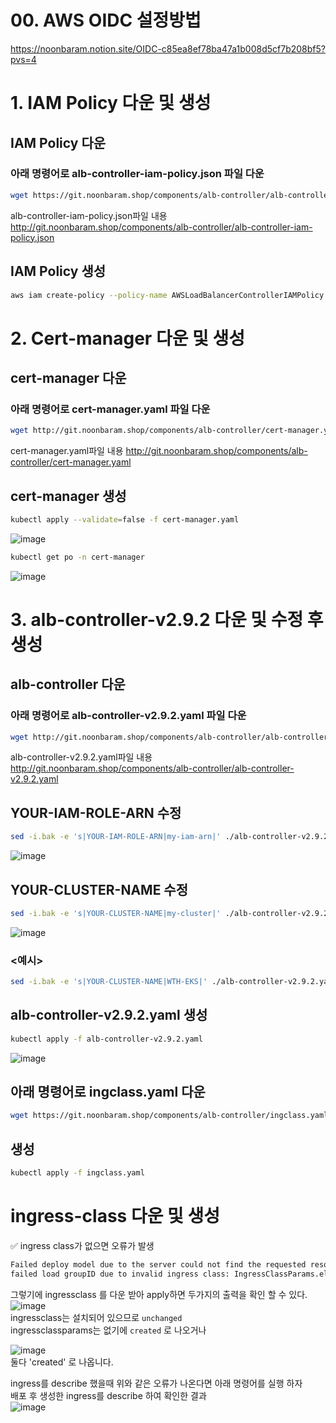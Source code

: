 # 00. AWS OIDC 설정방법
https://noonbaram.notion.site/OIDC-c85ea8ef78ba47a1b008d5cf7b208bf5?pvs=4  

# 1. IAM Policy 다운 및 생성
## IAM Policy 다운
### 아래 명령어로 alb-controller-iam-policy.json 파일 다운
```bash
wget https://git.noonbaram.shop/components/alb-controller/alb-controller-iam-policy.json
```
alb-controller-iam-policy.json파일 내용 http://git.noonbaram.shop/components/alb-controller/alb-controller-iam-policy.json  

## IAM Policy 생성
```bash
aws iam create-policy --policy-name AWSLoadBalancerControllerIAMPolicy --policy-document file://alb-controller-iam-policy.json
```

# 2. Cert-manager 다운 및 생성
## cert-manager 다운
### 아래 명령어로 cert-manager.yaml 파일 다운
```bash
wget http://git.noonbaram.shop/components/alb-controller/cert-manager.yaml
```  
cert-manager.yaml파일 내용 http://git.noonbaram.shop/components/alb-controller/cert-manager.yaml  
## cert-manager 생성
```bash
kubectl apply --validate=false -f cert-manager.yaml
```
![image](https://github.com/user-attachments/assets/3c756950-143a-4ee8-b205-9e12ebe13a5c)  
```bash
kubectl get po -n cert-manager
```  
![image](https://github.com/NoonBaRam/noonbaram.github.io/assets/132915445/ce4a55e0-c160-44e1-b26e-63929648e726)  

# 3. alb-controller-v2.9.2 다운 및 수정 후 생성
## alb-controller 다운
### 아래 명령어로 alb-controller-v2.9.2.yaml 파일 다운
```bash
wget http://git.noonbaram.shop/components/alb-controller/alb-controller-v2.9.2.yaml
```  
alb-controller-v2.9.2.yaml파일 내용 http://git.noonbaram.shop/components/alb-controller/alb-controller-v2.9.2.yaml  
## YOUR-IAM-ROLE-ARN 수정
```bash
sed -i.bak -e 's|YOUR-IAM-ROLE-ARN|my-iam-arn|' ./alb-controller-v2.9.2.yaml
```  
![image](https://github.com/user-attachments/assets/7202a744-b80f-4692-b3f2-70e755fdc606)  

## YOUR-CLUSTER-NAME 수정
```bash
sed -i.bak -e 's|YOUR-CLUSTER-NAME|my-cluster|' ./alb-controller-v2.9.2.yaml
```  
![image](https://github.com/user-attachments/assets/7f7b5246-3eec-4c7e-9825-0d79104f611c)  

### <예시>
```bash
sed -i.bak -e 's|YOUR-CLUSTER-NAME|WTH-EKS|' ./alb-controller-v2.9.2.yaml
```  

## alb-controller-v2.9.2.yaml 생성
```bash
kubectl apply -f alb-controller-v2.9.2.yaml
```  
![image](https://github.com/user-attachments/assets/9e830216-0d55-454b-91df-6b1bfc9e4b55)  

## 아래 명령어로 ingclass.yaml 다운
```bash
wget https://git.noonbaram.shop/components/alb-controller/ingclass.yaml
```  
## 생성
```bash
kubectl apply -f ingclass.yaml
```  

# ingress-class 다운 및 생성
✅ ingress class가 없으면 오류가 발생  
```html
Failed deploy model due to the server could not find the requested resource (post targetgroupbindings.elbv2.k8s.aws)
failed load groupID due to invalid ingress class: IngressClassParams.elbv2.k8s.aws "alb" not found
```  
그렇기에 ingressclass 를 다운 받아 apply하면 두가지의 출력을 확인 할 수 있다.  
![image](https://github.com/NoonBaRam/noonbaram.github.io/assets/132915445/9c39d278-e5a3-4240-891d-2e5f39b5c8ab)  
ingressclass는 설치되어 있으므로 `unchanged`  
ingressclassparams는 없기에 `created` 로 나오거나  

![image](https://github.com/user-attachments/assets/a18647db-6ac2-43bd-9c37-db2f46575f4a)  
둘다 'created' 로 나옵니다.  

ingress를 describe 했을때 위와 같은 오류가 나온다면 아래 명령어를 실행 하자  
배포 후 생성한 ingress를 describe 하여 확인한 결과  
![image](https://github.com/NoonBaRam/noonbaram.github.io/assets/132915445/8adb5cfa-5cdd-4456-8932-09196187927c)
